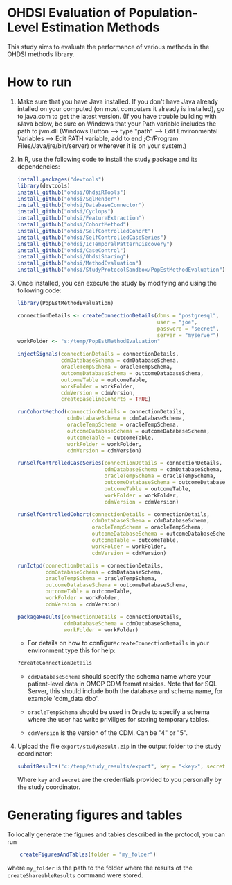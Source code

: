OHDSI Evaluation of Population-Level Estimation Methods
=======================================================

This study aims to evaluate the performance of verious methods in the OHDSI methods library.

How to run
==========
1. Make sure that you have Java installed. If you don't have Java already intalled on your computed (on most computers it already is installed), go to java.com to get the latest version. (If you have trouble building with rJava below, be sure on Windows that your Path variable includes the path to jvm.dll (Windows Button --> type "path" --> Edit Environmental Variables --> Edit PATH variable, add to end ;C:/Program Files/Java/jre/bin/server) or wherever it is on your system.)

2. In R, use the following code to install the study package and its dependencies:

	```r
	install.packages("devtools")
	library(devtools)
	install_github("ohdsi/OhdsiRTools") 
	install_github("ohdsi/SqlRender")
	install_github("ohdsi/DatabaseConnector")
	install_github("ohdsi/Cyclops")
	install_github("ohdsi/FeatureExtraction") 
	install_github("ohdsi/CohortMethod")
	install_github("ohdsi/SelfControlledCohort")
	install_github("ohdsi/SelfControlledCaseSeries")
	install_github("ohdsi/IcTemporalPatternDiscovery")
	install_github("ohdsi/CaseControl")
	install_github("ohdsi/OhdsiSharing")
	install_github("ohdsi/MethodEvaluation")
	install_github("ohdsi/StudyProtocolSandbox/PopEstMethodEvaluation")
	```

3. Once installed, you can execute the study by modifying and using the following code:

	```r
	library(PopEstMethodEvaluation)

	connectionDetails <- createConnectionDetails(dbms = "postgresql",
												 user = "joe",
												 password = "secret",
												 server = "myserver")
    workFolder <- "s:/temp/PopEstMethodEvaluation"

	injectSignals(connectionDetails = connectionDetails,
                  cdmDatabaseSchema = cdmDatabaseSchema,
                  oracleTempSchema = oracleTempSchema,
                  outcomeDatabaseSchema = outcomeDatabaseSchema,
                  outcomeTable = outcomeTable,
                  workFolder = workFolder,
                  cdmVersion = cdmVersion,
                  createBaselineCohorts = TRUE)
    
    runCohortMethod(connectionDetails = connectionDetails,
                    cdmDatabaseSchema = cdmDatabaseSchema,
                    oracleTempSchema = oracleTempSchema,
                    outcomeDatabaseSchema = outcomeDatabaseSchema,
                    outcomeTable = outcomeTable,
                    workFolder = workFolder,
                    cdmVersion = cdmVersion)
    
    runSelfControlledCaseSeries(connectionDetails = connectionDetails,
                                cdmDatabaseSchema = cdmDatabaseSchema,
                                oracleTempSchema = oracleTempSchema,
                                outcomeDatabaseSchema = outcomeDatabaseSchema,
                                outcomeTable = outcomeTable,
                                workFolder = workFolder,
                                cdmVersion = cdmVersion)
    
    runSelfControlledCohort(connectionDetails = connectionDetails,
                            cdmDatabaseSchema = cdmDatabaseSchema,
                            oracleTempSchema = oracleTempSchema,
                            outcomeDatabaseSchema = outcomeDatabaseSchema,
                            outcomeTable = outcomeTable,
                            workFolder = workFolder,
                            cdmVersion = cdmVersion)
    
    runIctpd(connectionDetails = connectionDetails,
             cdmDatabaseSchema = cdmDatabaseSchema,
             oracleTempSchema = oracleTempSchema,
             outcomeDatabaseSchema = outcomeDatabaseSchema,
             outcomeTable = outcomeTable,
             workFolder = workFolder,
             cdmVersion = cdmVersion)
    
    packageResults(connectionDetails = connectionDetails,
                   cdmDatabaseSchema = cdmDatabaseSchema,
                   workFolder = workFolder)
	```

	* For details on how to configure```createConnectionDetails``` in your environment type this for help:
	```r
	?createConnectionDetails
	```

	* ```cdmDatabaseSchema``` should specify the schema name where your patient-level data in OMOP CDM format resides. Note that for SQL Server, this should include both the database and schema name, for example 'cdm_data.dbo'.

	* ```oracleTempSchema``` should be used in Oracle to specify a schema where the user has write priviliges for storing temporary tables.

	* ```cdmVersion``` is the version of the CDM. Can be "4" or "5".

4. Upload the file ```export/studyResult.zip``` in the output folder to the study coordinator:
    ```r
    submitResults("c:/temp/study_results/export", key = "<key>", secret = "<secret>")
    ```
    Where ```key``` and ```secret``` are the credentials provided to you personally by the study coordinator.

Generating figures and tables
=============================

To locally generate the figures and tables described in the protocol, you can run

```r
    createFiguresAndTables(folder = "my_folder")
```

where ```my_folder``` is the path to the folder where the results of the ```createShareableResults``` command were stored.
